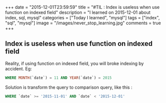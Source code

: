 +++
date = "2015-12-01T23:59:59"
title = "#TIL : Index is useless when use function on indexed field"
description = "I learned on 2015-12-01 about index, sql, mysql"
categories = ["Today I learned", "mysql"]
tags = ["index", "sql", "mysql"]
image = "/images/never_stop_learning.jpg"
comments = true
+++



## Index is useless when use function on indexed field

Reality, if using function on indexed field, you will broke indexing by accident.
Eg:

```sql
WHERE MONTH(`date`) = 11 AND YEAR(`date`) = 2015
```

Solution is transform the query to comparison query, like this :

```sql
WHERE `date` >= '2015-11-01' AND `date` < '2015-12-01'
```
